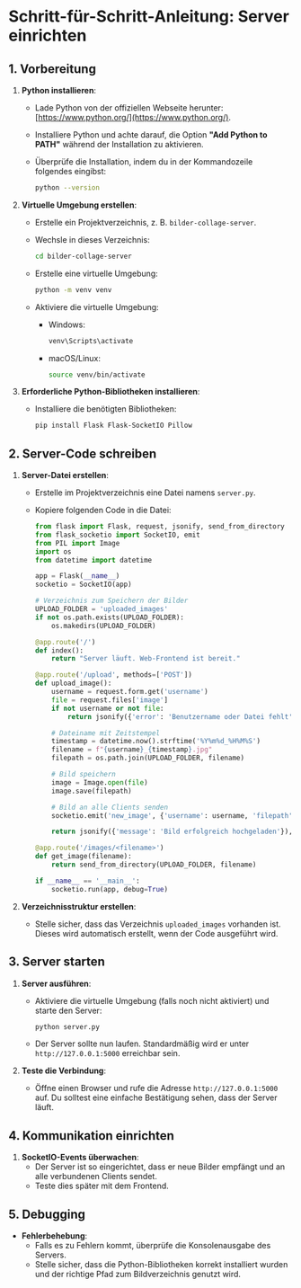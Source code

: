 # Schritt-für-Schritt-Anleitung: Server einrichten

## 1. Vorbereitung

1. **Python installieren**:
   - Lade Python von der offiziellen Webseite herunter: [https://www.python.org/](https://www.python.org/).
   - Installiere Python und achte darauf, die Option **"Add Python to PATH"** während der Installation zu aktivieren.
   - Überprüfe die Installation, indem du in der Kommandozeile folgendes eingibst:

     ```bash
     python --version
     ```

2. **Virtuelle Umgebung erstellen**:
   - Erstelle ein Projektverzeichnis, z. B. `bilder-collage-server`.
   - Wechsle in dieses Verzeichnis:

     ```bash
     cd bilder-collage-server
     ```

   - Erstelle eine virtuelle Umgebung:

     ```bash
     python -m venv venv
     ```

   - Aktiviere die virtuelle Umgebung:
     - Windows:

       ```bash
       venv\Scripts\activate
       ```

     - macOS/Linux:

       ```bash
       source venv/bin/activate
       ```

3. **Erforderliche Python-Bibliotheken installieren**:
   - Installiere die benötigten Bibliotheken:

     ```bash
     pip install Flask Flask-SocketIO Pillow
     ```

## 2. Server-Code schreiben

1. **Server-Datei erstellen**:
   - Erstelle im Projektverzeichnis eine Datei namens `server.py`.
   - Kopiere folgenden Code in die Datei:

     ```python
     from flask import Flask, request, jsonify, send_from_directory
     from flask_socketio import SocketIO, emit
     from PIL import Image
     import os
     from datetime import datetime

     app = Flask(__name__)
     socketio = SocketIO(app)

     # Verzeichnis zum Speichern der Bilder
     UPLOAD_FOLDER = 'uploaded_images'
     if not os.path.exists(UPLOAD_FOLDER):
         os.makedirs(UPLOAD_FOLDER)

     @app.route('/')
     def index():
         return "Server läuft. Web-Frontend ist bereit."

     @app.route('/upload', methods=['POST'])
     def upload_image():
         username = request.form.get('username')
         file = request.files['image']
         if not username or not file:
             return jsonify({'error': 'Benutzername oder Datei fehlt'}), 400

         # Dateiname mit Zeitstempel
         timestamp = datetime.now().strftime('%Y%m%d_%H%M%S')
         filename = f"{username}_{timestamp}.jpg"
         filepath = os.path.join(UPLOAD_FOLDER, filename)

         # Bild speichern
         image = Image.open(file)
         image.save(filepath)

         # Bild an alle Clients senden
         socketio.emit('new_image', {'username': username, 'filepath': filename})

         return jsonify({'message': 'Bild erfolgreich hochgeladen'}), 200

     @app.route('/images/<filename>')
     def get_image(filename):
         return send_from_directory(UPLOAD_FOLDER, filename)

     if __name__ == '__main__':
         socketio.run(app, debug=True)
     ```

2. **Verzeichnisstruktur erstellen**:
   - Stelle sicher, dass das Verzeichnis `uploaded_images` vorhanden ist. Dieses wird automatisch erstellt, wenn der Code ausgeführt wird.

## 3. Server starten

1. **Server ausführen**:
   - Aktiviere die virtuelle Umgebung (falls noch nicht aktiviert) und starte den Server:

     ```bash
     python server.py
     ```

   - Der Server sollte nun laufen. Standardmäßig wird er unter `http://127.0.0.1:5000` erreichbar sein.

2. **Teste die Verbindung**:
   - Öffne einen Browser und rufe die Adresse `http://127.0.0.1:5000` auf. Du solltest eine einfache Bestätigung sehen, dass der Server läuft.

## 4. Kommunikation einrichten

1. **SocketIO-Events überwachen**:
   - Der Server ist so eingerichtet, dass er neue Bilder empfängt und an alle verbundenen Clients sendet.
   - Teste dies später mit dem Frontend.

## 5. Debugging

- **Fehlerbehebung**:
  - Falls es zu Fehlern kommt, überprüfe die Konsolenausgabe des Servers.
  - Stelle sicher, dass die Python-Bibliotheken korrekt installiert wurden und der richtige Pfad zum Bildverzeichnis genutzt wird.
